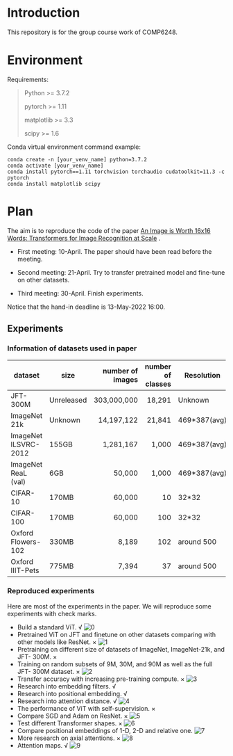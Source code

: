 # Introduction

This repository is for the group course work of COMP6248.

# Environment

Requirements:
> Python >= 3.7.2
>
>pytorch >= 1.11
>
>matplotlib >= 3.3
>
>scipy >= 1.6

Conda virtual environment command example:

```
conda create -n [your_venv_name] python=3.7.2
conda activate [your_venv_name]
conda install pytorch==1.11 torchvision torchaudio cudatoolkit=11.3 -c pytorch
conda install matplotlib scipy
```

# Plan

The aim is to reproduce the code of the
paper [An Image is Worth 16x16 Words: Transformers for Image Recognition at Scale](https://openreview.net/forum?id=YicbFdNTTy)
.

* First meeting: 10-April. The paper should have been read before the meeting.

* Second meeting: 21-April. Try to transfer pretrained model and fine-tune on other datasets.

* Third meeting: 30-April. Finish experiments.

Notice that the hand-in deadline is 13-May-2022 16:00.

## Experiments

### Information of datasets used in paper

| dataset              | size       | number of images | number of classes | Resolution   |
|----------------------|------------|-----------------:|------------------:|--------------|
| JFT-300M             | Unreleased |      303,000,000 |            18,291 | Unknown      |
| ImageNet 21k         | Unknown    |       14,197,122 |            21,841 | 469*387(avg) |
| ImageNet ILSVRC-2012 | 155GB      |        1,281,167 |             1,000 | 469*387(avg) |
| ImageNet ReaL (val)  | 6GB        |           50,000 |             1,000 | 469*387(avg) |
| CIFAR-10             | 170MB      |           60,000 |                10 | 32*32        |
| CIFAR-100            | 170MB      |           60,000 |               100 | 32*32        |
| Oxford Flowers-102   | 330MB      |            8,189 |               102 | around 500   |
| Oxford IIIT-Pets     | 775MB      |            7,394 |                37 | around 500   |

### Reproduced experiments

Here are most of the experiments in the paper. We will reproduce some experiments with check marks.

* Build a standard ViT. √
  ![0](img/ViT.jpg)
* Pretrained ViT on JFT and finetune on other datasets comparing with other models like ResNet. ×
  ![1](img/1.png)
* Pretraining on different size of datasets of ImageNet, ImageNet-21k, and JFT- 300M. ×
* Training on random subsets of 9M, 30M, and 90M as well as the full JFT- 300M dataset. ×
  ![2](img/2.png)
* Transfer accuracy with increasing pre-training compute. ×
  ![3](img/3.png)
* Research into embedding filters. √
* Research into positional embedding. √
* Research into attention distance. √
  ![4](img/4.png)
* The performance of ViT with self-supervision. ×
* Compare SGD and Adam on ResNet. ×
  ![5](img/5.png)
* Test different Transformer shapes. ×
  ![6](img/6.png)
* Compare positional embeddings of 1-D, 2-D and relative one.
  ![7](img/7.png)
* More research on axial attentions. ×
  ![8](img/8.png)
* Attention maps. √
  ![9](img/9.png)

